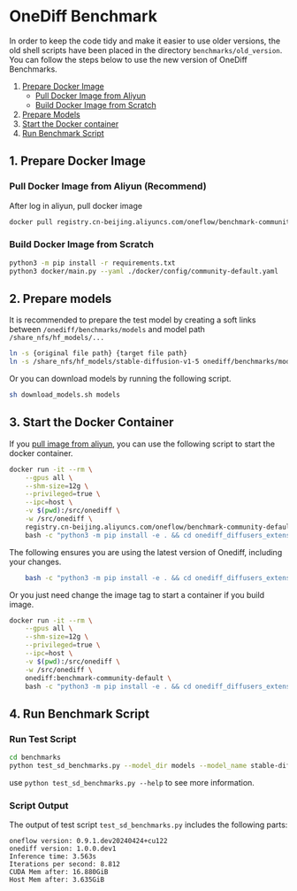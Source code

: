 # OneDiff Benchmark

In order to keep the code tidy and make it easier to use older versions, the old shell scripts have been placed in the directory `benchmarks/old_version`.  
You can follow the steps below to use the new version of OneDiff Benchmarks.  

1. [Prepare Docker Image](#prepare-docker-image)  
    - [Pull Docker Image from Aliyun](#pull-docker-image-from-aliyunrecommend)
    - [Build Docker Image from Scratch](#build-docker-image-from-scratch) 
2. [Prepare Models](#2-prepare-models)
3. [Start the Docker container](#3-start-the-docker-container)
4. [Run Benchmark Script](#4-run-benchmark-script)

## 1. Prepare Docker Image

### Pull Docker Image from Aliyun (Recommend)

After log in aliyun, pull docker image
```bash
docker pull registry.cn-beijing.aliyuncs.com/oneflow/benchmark-community-default:v1_864
```
### Build Docker Image from Scratch
```bash
python3 -m pip install -r requirements.txt
python3 docker/main.py --yaml ./docker/config/community-default.yaml
```

## 2. Prepare models

It is recommended to prepare the test model by creating a soft links between `/onediff/benchmarks/models` and model path `/share_nfs/hf_models/...`  

```bash
ln -s {original file path} {target file path}
ln -s /share_nfs/hf_models/stable-diffusion-v1-5 onediff/benchmarks/models
```
Or you can download models by running the following script.

```bash
sh download_models.sh models
```

## 3. Start the Docker Container

If you [pull image from aliyun](#pull-docker-image-from-aliyun-recommend), you can use the following script to start the docker container. 
```bash
docker run -it --rm \
    --gpus all \
    --shm-size=12g \
    --privileged=true \
    --ipc=host \
    -v $(pwd):/src/onediff \
    -w /src/onediff \
    registry.cn-beijing.aliyuncs.com/oneflow/benchmark-community-default:v1_864 \
    bash -c "python3 -m pip install -e . && cd onediff_diffusers_extensions && python3 -m pip install -e ."
```
The following ensures you are using the latest version of Onediff, including your changes.  
```bash
    bash -c "python3 -m pip install -e . && cd onediff_diffusers_extensions && python3 -m pip install -e ."
```

Or you just need change the image tag to start a container if you build image.  

```bash
docker run -it --rm \
    --gpus all \
    --shm-size=12g \
    --privileged=true \
    --ipc=host \
    -v $(pwd):/src/onediff \
    -w /src/onediff \
    onediff:benchmark-community-default \
    bash -c "python3 -m pip install -e . && cd onediff_diffusers_extensions && python3 -m pip install -e ."
```

## 4. Run Benchmark Script

### Run Test Script

```bash
cd benchmarks
python test_sd_benchmarks.py --model_dir models --model_name stable-diffusion-v1-5
```

use `python test_sd_benchmarks.py --help` to see more information.  

### Script Output

The output of test script `test_sd_benchmarks.py` includes the following parts:

```
oneflow version: 0.9.1.dev20240424+cu122
onediff version: 1.0.0.dev1
Inference time: 3.563s
Iterations per second: 8.812
CUDA Mem after: 16.880GiB
Host Mem after: 3.635GiB
```